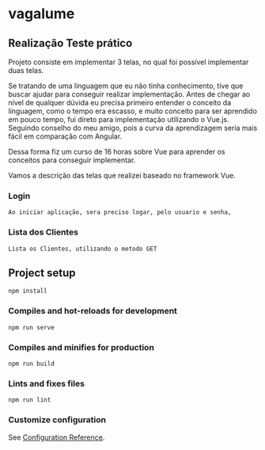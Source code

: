 # vagalume

## Realização Teste prático
Projeto consiste em implementar 3 telas, no qual foi possível implementar duas telas.

Se tratando de uma linguagem que eu não tinha conhecimento, tive que buscar ajudar para conseguir realizar implementação. Antes de chegar ao nível de qualquer dúvida eu precisa primeiro entender o conceito da linguagem, como o tempo era escasso, e muito conceito para ser aprendido em pouco tempo, fui direto para implementação utilizando o Vue.js. Seguindo conselho do meu amigo, pois a curva da aprendizagem seria mais fácil em comparação com Angular.

Dessa forma fiz um curso de 16 horas sobre Vue para aprender os conceitos para conseguir implementar.

Vamos a descrição das telas que realizei baseado no framework Vue.

### Login
    Ao iniciar aplicação, sera preciso logar, pelo usuario e senha, 

### Lista dos Clientes
    Lista os Clientes, utilizando o metodo GET



## Project setup
```
npm install
```

### Compiles and hot-reloads for development
```
npm run serve
```

### Compiles and minifies for production
```
npm run build
```

### Lints and fixes files
```
npm run lint
```

### Customize configuration
See [Configuration Reference](https://cli.vuejs.org/config/).
